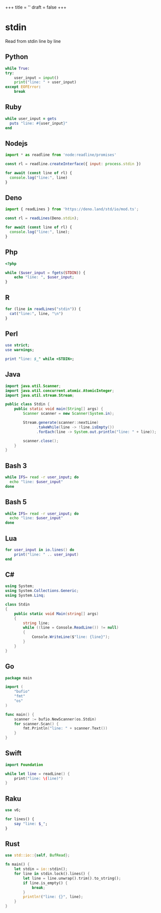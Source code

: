 +++
title = ''
draft = false
+++

# stdin

Read from stdin line by line

## Python

```python {filename="stdin.py"}
while True:
try:
    user_input = input()
    print("line: " + user_input)
except EOFError:
    break
```

## Ruby

```ruby {filename="stdin.rb"}
while user_input = gets
  puts "line: #{user_input}"
end
```

## Nodejs

```javascript {filename="stdin.mjs"}
import * as readline from 'node:readline/promises'

const rl = readline.createInterface({ input: process.stdin })

for await (const line of rl) {
  console.log("line:", line)
}
```

## Deno

```javascript {filename="stdin.mjs"}
import { readLines } from 'https://deno.land/std/io/mod.ts';

const rl = readLines(Deno.stdin);

for await (const line of rl) {
  console.log("line:", line);
}
```

## Php

```php {filename="stdin.php"}
<?php

while ($user_input = fgets(STDIN)) {
    echo "line: ", $user_input;
}
```

## R

```r {filename="stdin.R"}
for (line in readLines("stdin")) {
  cat("line:", line, "\n")
}
```

## Perl

```perl {filename="stdin.pl"}
use strict;
use warnings;

print "line: $_" while <STDIN>;
```

## Java

```java {filename="Stdin.java"}
import java.util.Scanner;
import java.util.concurrent.atomic.AtomicInteger;
import java.util.stream.Stream;

public class Stdin {
    public static void main(String[] args) {
        Scanner scanner = new Scanner(System.in);

        Stream.generate(scanner::nextLine)
              .takeWhile(line -> !line.isEmpty())
              .forEach(line -> System.out.println("line: " + line));

        scanner.close();
    }
}
```

## Bash 3

```bash {filename="stdin.sh"}
while IFS= read -r user_input; do
  echo "line: $user_input"
done
```

## Bash 5

```bash {filename="stdin.sh"}
while IFS= read -r user_input; do
  echo "line: $user_input"
done
```

## Lua

```lua {filename="stdin.lua"}
for user_input in io.lines() do
    print("line: " .. user_input)
end
```

## C#

```csharp {filename="Stdin.cs"}
using System;
using System.Collections.Generic;
using System.Linq;

class Stdin
{
    public static void Main(string[] args)
    {
        string line;
        while ((line = Console.ReadLine()) != null)
        {
            Console.WriteLine($"line: {line}");
        }
    }
}
```

## Go

```go {filename="stdin.go"}
package main

import (
	"bufio"
	"fmt"
	"os"
)

func main() {
	scanner := bufio.NewScanner(os.Stdin)
	for scanner.Scan() {
		fmt.Println("line: " + scanner.Text())
	}
}
```

## Swift

```swift {filename="stdin.swift"}
import Foundation

while let line = readLine() {
    print("line: \(line)")
}
```

## Raku

```raku {filename="stdin.raku"}
use v6;

for lines() {
    say "line: $_";
}
```

## Rust

```rust {filename="stdin.rs"}
use std::io::{self, BufRead};

fn main() {
    let stdin = io::stdin();
    for line in stdin.lock().lines() {
        let line = line.unwrap().trim().to_string();
        if line.is_empty() {
            break;
        }
        println!("line: {}", line);
    }
}
```


